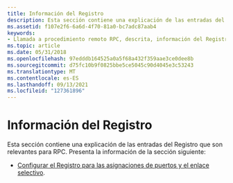 ```yaml
---
title: Información del Registro
description: Esta sección contiene una explicación de las entradas del Registro que son relevantes para RPC.
ms.assetid: f107e2f6-6a6d-4f70-81a0-bc7adc87aab4
keywords:
- Llamada a procedimiento remoto RPC, descrita, información del Registro
ms.topic: article
ms.date: 05/31/2018
ms.openlocfilehash: 97edddb164525a0a5f68a432f359aae3ce0dee8b
ms.sourcegitcommit: d75fc10b9f0825bbe5ce5045c90d4045e3c53243
ms.translationtype: MT
ms.contentlocale: es-ES
ms.lasthandoff: 09/13/2021
ms.locfileid: "127361896"
---
```

# <a name="registry-information"></a>Información del Registro

Esta sección contiene una explicación de las entradas del Registro que son relevantes para RPC. Presenta la información de la sección siguiente:

-   [Configurar el Registro para las asignaciones de puertos y el enlace selectivo](configuring-the-windows-xp-2000-nt-registry-for-port-allocations-and-selective-binding.md).

 

 




